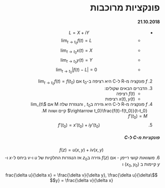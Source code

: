 <style>
    html {
        direction: rtl;
    }
    eqn, table, .katex, annotation {
        direction: ltr;
    }
</style>
# פונקציות מרוכבות
#### 21.10.2018
* $$L = X+ iY$$
    * $$\lim_{t \rightarrow t_0} f(t) = L$$
    * $$\lim_{t \rightarrow t_0} x(t) = X$$
    * $$\lim_{t \rightarrow t_0} y(t) = Y$$
    * $$\lim_{t \rightarrow t_0} |f(t) - L| = 0$$
2. $f$ פונקציה מ-R ל-C היא רציפה ב-$t_0$ אם $\lim_{t \rightarrow t_0}f(t) = f(t_0)$
3. הדברים הבאים שקולים:
    * $f(t)$ רציפה
    * $x(t), y(t)$ רציפות
3. $f$ פונקציה מ-R ל-C היא גזירה ב$t_0$ , והנגזרת שלה M אם $\lim_{t \rightarrow t_0}\frac{f(t)-f(t_0)}{t-t_0}$ קיים ושווה M.  
$f'(t_0) = M$
5. $$f'(t_0) = x'(t_0) +iy'(t_0)$$
##### פונקציות מ-C ל-C
$$f(z) = u(x,y) +iv(x,y)$$
6. *משוואות קושי ריימן* - אם $f(z)$ גזירה ב$z_0$ אז הנגזרות החלקיות של $u$ ו-$v$ ביחס ל-$x$ ו-$y$ קיימות ב $(x_0, y_0)$ ו

$$\frac{\delta u}{\delta x} = \frac{\delta v}{\delta y}, \frac{\delta u}{\delta y} = \frac{\delta v}{\delta x}$$
